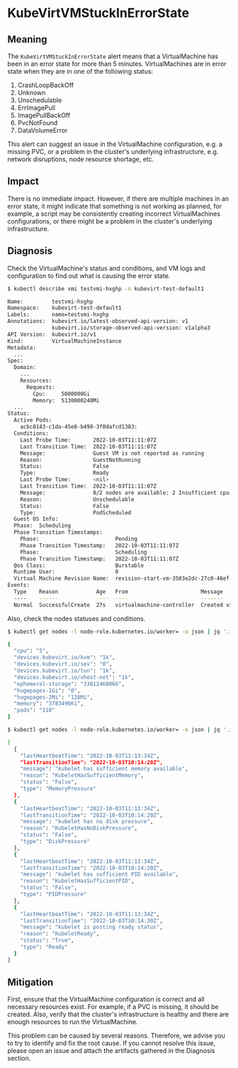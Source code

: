 # KubeVirtVMStuckInErrorState

## Meaning

The `KubeVirtVMStuckInErrorState` alert means that a VirtualMachine has been in
an error state for more than 5 minutes. VirtualMachines are in error state when
they are in one of the following status:

1. CrashLoopBackOff
2. Unknown
3. Unschedulable
4. ErrImagePull
5. ImagePullBackOff
6. PvcNotFound
7. DataVolumeError

This alert can suggest an issue in the VirtualMachine configuration, e.g. a
missing PVC, or a problem in the cluster's underlying infrastructure, e.g.
network disruptions, node resource shortage, etc.

## Impact

There is no immediate impact. However, if there are multiple machines in an
error state, it might indicate that something is not working as planned, for
example, a script may be consistently creating incorrect VirtualMachines
configurations, or there might be a problem in the cluster's underlying
infrastructure.

## Diagnosis

Check the VirtualMachine's status and conditions, and VM logs and configuration
to find out what is causing the error state.

```bash
$ kubectl describe vmi testvmi-hxghp -n kubevirt-test-default1

Name:         testvmi-hxghp
Namespace:    kubevirt-test-default1
Labels:       name=testvmi-hxghp
Annotations:  kubevirt.io/latest-observed-api-version: v1
              kubevirt.io/storage-observed-api-version: v1alpha3
API Version:  kubevirt.io/v1
Kind:         VirtualMachineInstance
Metadata:
  ...
Spec:
  Domain:
    ...
    Resources:
      Requests:
        Cpu:     5000000Gi
        Memory:  5130000240Mi
  ...
Status:
  Active Pods:
    acbc8143-c1da-45e8-b498-3f0dafcd1383:  
  Conditions:
    Last Probe Time:       2022-10-03T11:11:07Z
    Last Transition Time:  2022-10-03T11:11:07Z
    Message:               Guest VM is not reported as running
    Reason:                GuestNotRunning
    Status:                False
    Type:                  Ready
    Last Probe Time:       <nil>
    Last Transition Time:  2022-10-03T11:11:07Z
    Message:               0/2 nodes are available: 2 Insufficient cpu, 2 Insufficient memory.
    Reason:                Unschedulable
    Status:                False
    Type:                  PodScheduled
  Guest OS Info:
  Phase:  Scheduling
  Phase Transition Timestamps:
    Phase:                        Pending
    Phase Transition Timestamp:   2022-10-03T11:11:07Z
    Phase:                        Scheduling
    Phase Transition Timestamp:   2022-10-03T11:11:07Z
  Qos Class:                      Burstable
  Runtime User:                   0
  Virtual Machine Revision Name:  revision-start-vm-3503e2dc-27c0-46ef-9167-7ae2e7d93e6e-1
Events:
  Type    Reason            Age   From                       Message
  ----    ------            ----  ----                       -------
  Normal  SuccessfulCreate  27s   virtualmachine-controller  Created virtual machine pod virt-launcher-testvmi-hxghp-xh9qn


```

Also, check the nodes statuses and conditions.

```bash
$ kubectl get nodes -l node-role.kubernetes.io/worker= -o json | jq '.items | .[].status.allocatable'

{
  "cpu": "5",
  "devices.kubevirt.io/kvm": "1k",
  "devices.kubevirt.io/sev": "0",
  "devices.kubevirt.io/tun": "1k",
  "devices.kubevirt.io/vhost-net": "1k",
  "ephemeral-storage": "33812468066",
  "hugepages-1Gi": "0",
  "hugepages-2Mi": "128Mi",
  "memory": "3783496Ki",
  "pods": "110"
}
```

```bash
$ kubectl get nodes -l node-role.kubernetes.io/worker= -o json | jq '.items | .[].status.conditions'

[
  {
    "lastHeartbeatTime": "2022-10-03T11:13:34Z",
    "lastTransitionTime": "2022-10-03T10:14:20Z",
    "message": "kubelet has sufficient memory available",
    "reason": "KubeletHasSufficientMemory",
    "status": "False",
    "type": "MemoryPressure"
  },
  {
    "lastHeartbeatTime": "2022-10-03T11:13:34Z",
    "lastTransitionTime": "2022-10-03T10:14:20Z",
    "message": "kubelet has no disk pressure",
    "reason": "KubeletHasNoDiskPressure",
    "status": "False",
    "type": "DiskPressure"
  },
  {
    "lastHeartbeatTime": "2022-10-03T11:13:34Z",
    "lastTransitionTime": "2022-10-03T10:14:20Z",
    "message": "kubelet has sufficient PID available",
    "reason": "KubeletHasSufficientPID",
    "status": "False",
    "type": "PIDPressure"
  },
  {
    "lastHeartbeatTime": "2022-10-03T11:13:34Z",
    "lastTransitionTime": "2022-10-03T10:14:30Z",
    "message": "kubelet is posting ready status",
    "reason": "KubeletReady",
    "status": "True",
    "type": "Ready"
  }
]
```

## Mitigation

First, ensure that the VirtualMachine configuration is correct and all necessary
resources exist. For example, if a PVC is missing, it should be created. Also,
verify that the cluster's infrastructure is healthy and there are enough
resources to run the VirtualMachine.

This problem can be caused by several reasons. Therefore, we advise you to try
to identify and fix the root cause. If you cannot resolve this issue, please
open an issue and attach the artifacts gathered in the Diagnosis section.
